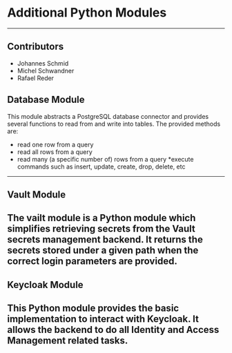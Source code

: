 # Additional Python Modules

---

## Contributors

* Johannes Schmid
* Michel Schwandner
* Rafael Reder

## Database Module

This module abstracts a PostgreSQL database connector and provides several functions to read from and
write into tables. The provided methods are:

 * read one row from a query
 * read all rows from a query
 * read many (a specific number of) rows from a query
 *execute commands such as insert, update, create, drop, delete, etc

---

## Vault Module

The vailt module is a Python module which simplifies retrieving secrets from the Vault secrets management backend. 
It returns the secrets stored under a given path when the correct login parameters are provided.
---

## Keycloak Module

This Python module provides the basic implementation to interact with Keycloak.
It allows the backend to do all Identity and Access Management related tasks.
---
